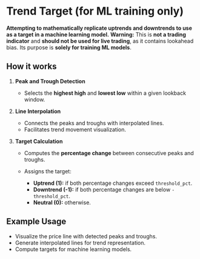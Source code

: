 # Trend Target (for ML training only)

**Attempting to mathematically replicate uptrends and downtrends to use as a target in a machine learning model.**
**Warning:** This is **not a trading indicator** and **should not be used for live trading**, as it contains lookahead bias. Its purpose is **solely for training ML models**.

## How it works

1. **Peak and Trough Detection**

   * Selects the **highest high** and **lowest low** within a given lookback window.

2. **Line Interpolation**

   * Connects the peaks and troughs with interpolated lines.
   * Facilitates trend movement visualization.

3. **Target Calculation**

   * Computes the **percentage change** between consecutive peaks and troughs.
   * Assigns the target:

     * **Uptrend (1):** if both percentage changes exceed `threshold_pct`.
     * **Downtrend (-1):** if both percentage changes are below `-threshold_pct`.
     * **Neutral (0):** otherwise.

## Example Usage

* Visualize the price line with detected peaks and troughs.
* Generate interpolated lines for trend representation.
* Compute targets for machine learning models.
